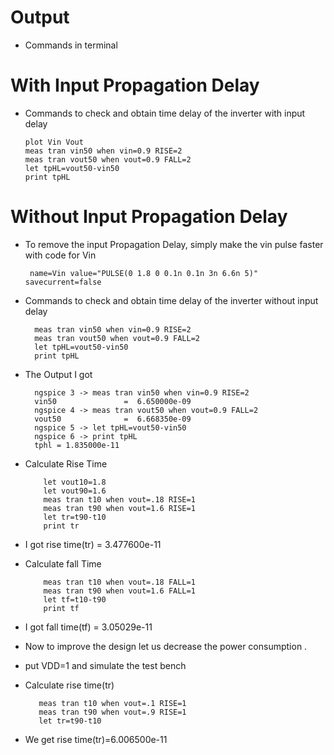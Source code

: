 # Output
- Commands in terminal
  
# With Input Propagation Delay

-  Commands to check and obtain time delay of the inverter with input delay
   ```
   plot Vin Vout
   meas tran vin50 when vin=0.9 RISE=2
   meas tran vout50 when vout=0.9 FALL=2
   let tpHL=vout50-vin50
   print tpHL
# Without Input Propagation Delay

- To remove the input Propagation Delay, simply make the vin pulse faster with code for Vin
  
   ```
    name=Vin value="PULSE(0 1.8 0 0.1n 0.1n 3n 6.6n 5)" savecurrent=false
-  Commands to check and obtain time delay of the inverter without input delay
     ```
       meas tran vin50 when vin=0.9 RISE=2
       meas tran vout50 when vout=0.9 FALL=2
       let tpHL=vout50-vin50
       print tpHL
- The Output I got
  ```
    ngspice 3 -> meas tran vin50 when vin=0.9 RISE=2
    vin50               =  6.650000e-09
    ngspice 4 -> meas tran vout50 when vout=0.9 FALL=2
    vout50              =  6.668350e-09
    ngspice 5 -> let tpHL=vout50-vin50
    ngspice 6 -> print tpHL
    tphl = 1.835000e-11
- Calculate Rise Time
  ```
      let vout10=1.8
      let vout90=1.6
      meas tran t10 when vout=.18 RISE=1
      meas tran t90 when vout=1.6 RISE=1
      let tr=t90-t10
      print tr    
- I got rise time(tr) = 3.477600e-11
 
- Calculate fall Time
  ```
      meas tran t10 when vout=.18 FALL=1
      meas tran t90 when vout=1.6 FALL=1
      let tf=t10-t90
      print tf
- I got fall time(tf) = 3.05029e-11
- Now to improve the design let us decrease the power consumption .
 - put VDD=1 and simulate the test bench
- Calculate rise time(tr)
   ```
      meas tran t10 when vout=.1 RISE=1
      meas tran t90 when vout=.9 RISE=1
      let tr=t90-t10
 - We get rise time(tr)=6.006500e-11  
      
